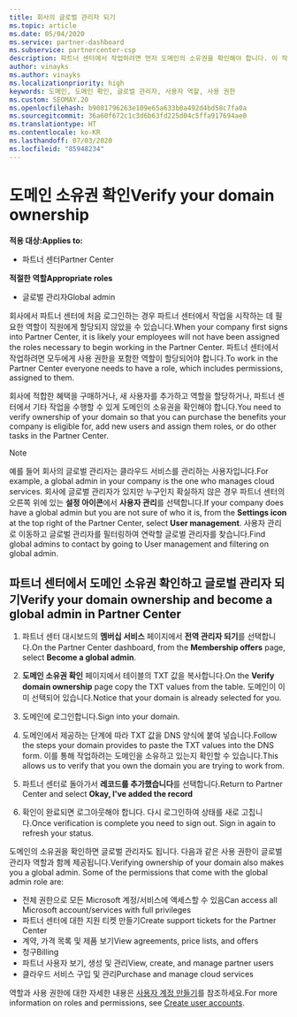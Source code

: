 ```yaml
---
title: 회사의 글로벌 관리자 되기
ms.topic: article
ms.date: 05/04/2020
ms.service: partner-dashboard
ms.subservice: partnercenter-csp
description: 파트너 센터에서 작업하려면 먼저 도메인의 소유권을 확인해야 합니다. 이 작업을 수행하는 방법과 사용자를 추가할 수 있는 글로벌 관리자가 되는 방법에 대해 알아봅니다.
author: vinayks
ms.author: vinayks
ms.localizationpriority: high
keywords: 도메인, 도메인 확인, 글로벌 관리자, 사용자 역할, 사용 권한
ms.custom: SEOMAY.20
ms.openlocfilehash: b9081796263e109e65a633b0a492d4bd58c7fa0a
ms.sourcegitcommit: 36a60f672c1c3d6b63fd225d04c5ffa917694ae0
ms.translationtype: HT
ms.contentlocale: ko-KR
ms.lasthandoff: 07/03/2020
ms.locfileid: "85948234"
---
```

# <a name="verify-your-domain-ownership"></a><span data-ttu-id="79f92-105">도메인 소유권 확인</span><span class="sxs-lookup"><span data-stu-id="79f92-105">Verify your domain ownership</span></span>

<span data-ttu-id="79f92-106">**적용 대상:**</span><span class="sxs-lookup"><span data-stu-id="79f92-106">**Applies to:**</span></span>

- <span data-ttu-id="79f92-107">파트너 센터</span><span class="sxs-lookup"><span data-stu-id="79f92-107">Partner Center</span></span>

<span data-ttu-id="79f92-108">**적절한 역할**</span><span class="sxs-lookup"><span data-stu-id="79f92-108">**Appropriate roles**</span></span>

- <span data-ttu-id="79f92-109">글로벌 관리자</span><span class="sxs-lookup"><span data-stu-id="79f92-109">Global admin</span></span>

<span data-ttu-id="79f92-110">회사에서 파트너 센터에 처음 로그인하는 경우 파트너 센터에서 작업을 시작하는 데 필요한 역할이 직원에게 할당되지 않았을 수 있습니다.</span><span class="sxs-lookup"><span data-stu-id="79f92-110">When your company first signs into Partner Center, it is likely your employees will not have been assigned the roles necessary to begin working in the Partner Center.</span></span> <span data-ttu-id="79f92-111">파트너 센터에서 작업하려면 모두에게 사용 권한을 포함한 역할이 할당되어야 합니다.</span><span class="sxs-lookup"><span data-stu-id="79f92-111">To work in the Partner Center everyone needs to have a role, which includes permissions, assigned to them.</span></span>  

<span data-ttu-id="79f92-112">회사에 적합한 혜택을 구매하거나, 새 사용자를 추가하고 역할을 할당하거나, 파트너 센터에서 기타 작업을 수행할 수 있게 도메인의 소유권을 확인해야 합니다.</span><span class="sxs-lookup"><span data-stu-id="79f92-112">You need to verify ownership of your domain so that you can purchase the benefits your company is eligible for, add new users and assign them roles, or do other tasks in the Partner Center.</span></span>

>[!Note]
><span data-ttu-id="79f92-113">예를 들어 회사의 글로벌 관리자는 클라우드 서비스를 관리하는 사용자입니다.</span><span class="sxs-lookup"><span data-stu-id="79f92-113">For example, a global admin in your company is the one who manages cloud services.</span></span> <span data-ttu-id="79f92-114">회사에 글로벌 관리자가 있지만 누구인지 확실하지 않은 경우 파트너 센터의 오른쪽 위에 있는 **설정 아이콘**에서 **사용자 관리**를 선택합니다.</span><span class="sxs-lookup"><span data-stu-id="79f92-114">If your company does have a global admin but you are not sure of who it is, from the **Settings icon** at the top right of the Partner Center, select **User management**.</span></span> <span data-ttu-id="79f92-115">사용자 관리로 이동하고 글로벌 관리자를 필터링하여 연락할 글로벌 관리자를 찾습니다.</span><span class="sxs-lookup"><span data-stu-id="79f92-115">Find global admins to contact by going to User management and filtering on global admin.</span></span>

## <a name="verify-your-domain-ownership-and-become-a-global-admin-in-partner-center"></a><span data-ttu-id="79f92-116">파트너 센터에서 도메인 소유권 확인하고 글로벌 관리자 되기</span><span class="sxs-lookup"><span data-stu-id="79f92-116">Verify your domain ownership and become a global admin in Partner Center</span></span>

1. <span data-ttu-id="79f92-117">파트너 센터 대시보드의 **멤버십 서비스** 페이지에서 **전역 관리자 되기**를 선택합니다.</span><span class="sxs-lookup"><span data-stu-id="79f92-117">On the Partner Center dashboard, from the **Membership offers** page, select **Become a global admin**.</span></span> 

2. <span data-ttu-id="79f92-118">**도메인 소유권 확인** 페이지에서 테이블의 TXT 값을 복사합니다.</span><span class="sxs-lookup"><span data-stu-id="79f92-118">On the **Verify domain ownership** page copy the TXT values from the table.</span></span> <span data-ttu-id="79f92-119">도메인이 이미 선택되어 있습니다.</span><span class="sxs-lookup"><span data-stu-id="79f92-119">Notice that your domain is already selected for you.</span></span>

3. <span data-ttu-id="79f92-120">도메인에 로그인합니다.</span><span class="sxs-lookup"><span data-stu-id="79f92-120">Sign into your domain.</span></span> 

4. <span data-ttu-id="79f92-121">도메인에서 제공하는 단계에 따라 TXT 값을 DNS 양식에 붙여 넣습니다.</span><span class="sxs-lookup"><span data-stu-id="79f92-121">Follow the steps your domain provides to paste the TXT values into the DNS form.</span></span>  <span data-ttu-id="79f92-122">이를 통해 작업하려는 도메인을 소유하고 있는지 확인할 수 있습니다.</span><span class="sxs-lookup"><span data-stu-id="79f92-122">This allows us to verify that you own the domain you are trying to work from.</span></span>

5. <span data-ttu-id="79f92-123">파트너 센터로 돌아가서 **레코드를 추가했습니다**를 선택합니다.</span><span class="sxs-lookup"><span data-stu-id="79f92-123">Return to Partner Center and select **Okay, I've added the record**</span></span>

6. <span data-ttu-id="79f92-124">확인이 완료되면 로그아웃해야 합니다. 다시 로그인하여 상태를 새로 고칩니다.</span><span class="sxs-lookup"><span data-stu-id="79f92-124">Once verification is complete you need to sign out. Sign in again to refresh your status.</span></span> 

<span data-ttu-id="79f92-125">도메인의 소유권을 확인하면 글로벌 관리자도 됩니다. 다음과 같은 사용 권한이 글로벌 관리자 역할과 함께 제공됩니다.</span><span class="sxs-lookup"><span data-stu-id="79f92-125">Verifying ownership of your domain also makes you a global admin. Some of the permissions that come with the global admin role are:</span></span>

- <span data-ttu-id="79f92-126">전체 권한으로 모든 Microsoft 계정/서비스에 액세스할 수 있음</span><span class="sxs-lookup"><span data-stu-id="79f92-126">Can access all Microsoft account/services with full privileges</span></span> 
- <span data-ttu-id="79f92-127">파트너 센터에 대한 지원 티켓 만들기</span><span class="sxs-lookup"><span data-stu-id="79f92-127">Create support tickets for the Partner Center</span></span>
- <span data-ttu-id="79f92-128">계약, 가격 목록 및 제품 보기</span><span class="sxs-lookup"><span data-stu-id="79f92-128">View agreements, price lists, and offers</span></span>
- <span data-ttu-id="79f92-129">청구</span><span class="sxs-lookup"><span data-stu-id="79f92-129">Billing</span></span>
- <span data-ttu-id="79f92-130">파트너 사용자 보기, 생성 및 관리</span><span class="sxs-lookup"><span data-stu-id="79f92-130">View, create, and manage partner users</span></span>
- <span data-ttu-id="79f92-131">클라우드 서비스 구입 및 관리</span><span class="sxs-lookup"><span data-stu-id="79f92-131">Purchase and manage cloud services</span></span>

<span data-ttu-id="79f92-132">역할과 사용 권한에 대한 자세한 내용은 [사용자 계정 만들기](create-user-accounts-and-set-permissions.md)를 참조하세요.</span><span class="sxs-lookup"><span data-stu-id="79f92-132">For more information on roles and permissions, see [Create user accounts](create-user-accounts-and-set-permissions.md).</span></span> 